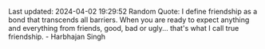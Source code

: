 Last updated: 2024-04-02 19:29:52
Random Quote: I define friendship as a bond that transcends all barriers. When you are ready to expect anything and everything from friends, good, bad or ugly... that's what I call true friendship. - Harbhajan Singh